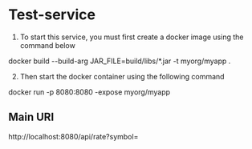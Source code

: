 # Test-service
1. To start this service, you must first create a docker image using the command below 

docker build --build-arg JAR_FILE=build/libs/*.jar -t myorg/myapp .

2. Then start the docker container using the following command

docker run -p 8080:8080 -expose myorg/myapp

## Main URI

http://localhost:8080/api/rate?symbol=